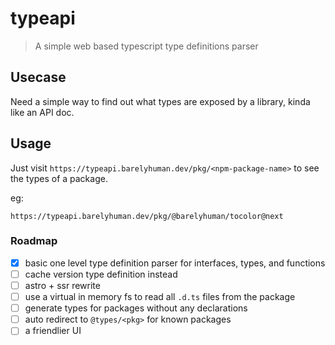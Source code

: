 # typeapi

> A simple web based typescript type definitions parser

## Usecase

Need a simple way to find out what types are exposed by a library, kinda like an
API doc.

## Usage

Just visit `https://typeapi.barelyhuman.dev/pkg/<npm-package-name>` to see the
types of a package.

eg:

```
https://typeapi.barelyhuman.dev/pkg/@barelyhuman/tocolor@next
```

### Roadmap

- [x] basic one level type definition parser for interfaces, types, and
      functions
- [ ] cache version type definition instead
- [ ] astro + ssr rewrite
- [ ] use a virtual in memory fs to read all `.d.ts` files from the package
- [ ] generate types for packages without any declarations
- [ ] auto redirect to `@types/<pkg>` for known packages
- [ ] a friendlier UI
